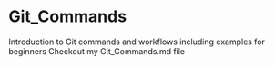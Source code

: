 # Git_Commands
Introduction to Git commands and workflows including examples for beginners 
Checkout my Git_Commands.md file
